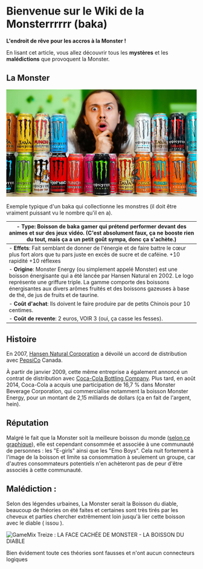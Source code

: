 # Bienvenue sur le Wiki de la Monsterrrrrr (baka)
**L'endroit de rêve pour les accros à la Monster !**

En lisant cet article, vous allez découvrir tous les **mystères** et les **malédictions** que provoquent la Monster.

## La Monster 
![Image](https://github.com/FOUCHER-Mathias-23022625/MarkdownProject/blob/main/maxresdefault%20(1).jpg)

Exemple typique d'un baka qui collectionne les monstres (il doit être vraiment puissant vu le nombre qu'il en a).

|- Type: Boisson de baka gamer qui prétend performer devant des animes et sur des jeux vidéo. (C'est absolument faux, ça ne booste rien du tout, mais ça a un petit goût sympa, donc ça s'achète.)|
|--- |
|- **Effets**: Fait semblant de donner de l'énergie et de faire battre le cœur plus fort alors que tu pars juste en excès de sucre et de caféine. +10 rapidité +10 réflexes|
| - **Origine**: Monster Energy (ou simplement appelé Monster) est une boisson énergisante qui a été lancée par Hansen Natural en 2002. Le logo représente une griffure triple. La gamme comporte des boissons énergisantes aux divers arômes fruités et des boissons gazeuses à base de thé, de jus de fruits et de taurine. |
|- **Coût d'achat**: Ils doivent le faire produire par de petits Chinois pour 10 centimes.|
|- **Coût de revente**: 2 euros, VOIR 3 (oui, ça casse les fesses).|

## Histoire
En 2007, [Hansen Natural Corporation](https://www.zonebourse.com/cours/action/HANSEN-NATURAL-CORPORATIO-9509/societe/) a dévoilé un accord de distribution avec [PepsiCo](https://fr.wikipedia.org/wiki/PepsiCo) Canada.

À partir de janvier 2009, cette même entreprise a également annoncé un contrat de distribution avec [Coca-Cola Bottling Company](https://fr.wikipedia.org/wiki/Coca-Cola_Bottling_Co._Consolidated). Plus tard, en août 2014, Coca-Cola a acquis une participation de 16,7 % dans Monster Beverage Corporation, qui commercialise notamment la boisson Monster Energy, pour un montant de 2,15 milliards de dollars (ça en fait de l'argent, hein).

## Réputation
Malgré le fait que la Monster soit la meilleure boisson du monde ([selon ce graphique](https://github.com/FOUCHER-Mathias-23022625/MarkdownProject/blob/main/Capture.PNG)), elle est cependant consommée et associée à une communauté de personnes : les "E-girls" ainsi que les "Emo Boys". Cela nuit fortement à l'image de la boisson et limite sa consommation à seulement un groupe, car d'autres consommateurs potentiels n'en achèteront pas de peur d'être associés à cette communauté.



## Malédiction :
Selon des légendes urbaines, La Monster serait la Boisson du diable, beaucoup de théories on été faites et certaines sont très tirés par les cheveux et parties chercher extrêmement loin jusqu'à lier cette boisson avec le diable ( issou ).

![GameMix Treize : LA FACE CACHÉE DE MONSTER - LA BOISSON DU DIABLE](https://www.youtube.com/watch?v=tws2UdWVnFY)

Bien évidement toute ces théories sont fausses et n'ont aucun connecteurs logiques
